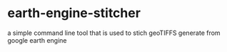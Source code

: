 # earth-engine-stitcher
a simple command line tool that is used to stich geoTIFFS generate from google earth engine
